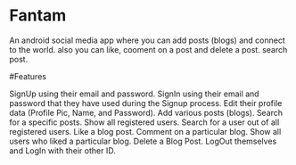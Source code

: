 # Fantam
An android social media app where you can add posts (blogs) and connect to the world.
also you can like, cooment on a post and delete a post.
search post.



#Features

SignUp using their email and password.
SignIn using their email and password that they have used during the Signup process.
Edit their profile data (Profile Pic, Name, and Password).
Add various posts (blogs).
Search for a specific posts.
Show all registered users.
Search for a user out of all registered users.
Like a blog post.
Comment on a particular blog.
Show all users who liked a particular blog.
Delete a Blog Post.
LogOut themselves and LogIn with their other ID.
